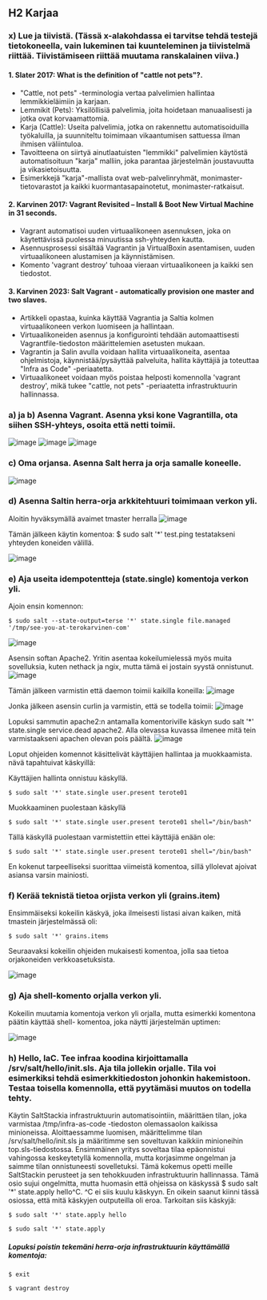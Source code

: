 ## H2 Karjaa 

### x) Lue ja tiivistä. (Tässä x-alakohdassa ei tarvitse tehdä testejä tietokoneella, vain lukeminen tai kuunteleminen ja tiivistelmä riittää. Tiivistämiseen riittää muutama ranskalainen viiva.)

#### 1. Slater 2017: What is the definition of "cattle not pets"?. 
- "Cattle, not pets" -terminologia vertaa palvelimien hallintaa lemmikkieläimiin ja karjaan.
- Lemmikit (Pets): Yksilöllisiä palvelimia, joita hoidetaan manuaalisesti ja jotka ovat korvaamattomia.
- Karja (Cattle): Useita palvelimia, jotka on rakennettu automatisoiduilla työkaluilla, ja suunniteltu toimimaan vikaantumisen sattuessa ilman ihmisen väliintuloa.
- Tavoitteena on siirtyä ainutlaatuisten "lemmikki" palvelimien käytöstä automatisoituun "karja" malliin, joka parantaa järjestelmän joustavuutta ja vikasietoisuutta.
- Esimerkkejä "karja"-mallista ovat web-palvelinryhmät, monimaster-tietovarastot ja kaikki kuormantasapainotetut, monimaster-ratkaisut.

#### 2. Karvinen 2017: Vagrant Revisited – Install & Boot New Virtual Machine in 31 seconds.
- Vagrant automatisoi uuden virtuaalikoneen asennuksen, joka on käytettävissä puolessa minuutissa ssh-yhteyden kautta.
- Asennusprosessi sisältää Vagrantin ja VirtualBoxin asentamisen, uuden virtuaalikoneen alustamisen ja käynnistämisen.
- Komento 'vagrant destroy' tuhoaa vieraan virtuaalikoneen ja kaikki sen tiedostot.

#### 3. Karvinen 2023: Salt Vagrant - automatically provision one master and two slaves.
- Artikkeli opastaa, kuinka käyttää Vagrantia ja Saltia kolmen virtuaalikoneen verkon luomiseen ja hallintaan.
- Virtuaalikoneiden asennus ja konfigurointi tehdään automaattisesti Vagrantfile-tiedoston määrittelemien asetusten mukaan.
- Vagrantin ja Salin avulla voidaan hallita virtuaalikoneita, asentaa ohjelmistoja, käynnistää/pysäyttää palveluita, hallita käyttäjiä ja toteuttaa "Infra as Code" -periaatetta.
- Virtuaalikoneet voidaan myös poistaa helposti komennolla 'vagrant destroy', mikä tukee "cattle, not pets" -periaatetta infrastruktuurin hallinnassa.

### a) ja b) Asenna Vagrant. Asenna yksi kone Vagrantilla, ota siihen SSH-yhteys, osoita että netti toimii.
![image](https://github.com/vilikaihola/Palvelinten-hallinta/assets/148875596/cc00c6e2-27dc-45fd-b87b-94f687933478)
![image](https://github.com/vilikaihola/Palvelinten-hallinta/assets/148875596/31cde458-9eb4-488a-aa15-fc4cb941702c)
![image](https://github.com/vilikaihola/Palvelinten-hallinta/assets/148875596/1ee617a9-ca95-42b7-aa48-d9215e0d8c79)

### c) Oma orjansa. Asenna Salt herra ja orja samalle koneelle.

![image](https://github.com/vilikaihola/Palvelinten-hallinta/assets/148875596/e33a31e6-edd4-4e44-8f81-12dc609e6e88)

### d) Asenna Saltin herra-orja arkkitehtuuri toimimaan verkon yli.

  Aloitin hyväksymällä avaimet tmaster herralla
  ![image](https://github.com/vilikaihola/Palvelinten-hallinta/assets/148875596/e9af9842-26b4-453d-919a-1c2e70fa5dcb)

Tämän jälkeen  käytin komentoa: $ sudo salt '*' test.ping testatakseni yhteyden koneiden välillä. 

![image](https://github.com/vilikaihola/Palvelinten-hallinta/assets/148875596/25d8b90b-be60-4347-852d-b4bb74667a83)

### e) Aja useita idempotentteja (state.single) komentoja verkon yli.

Ajoin ensin komennon:
    
    $ sudo salt --state-output=terse '*' state.single file.managed '/tmp/see-you-at-terokarvinen-com' 

![image](https://github.com/vilikaihola/Palvelinten-hallinta/assets/148875596/33a866ed-ba71-462b-88fe-0a29d58a4461)

Asensin softan Apache2. Yritin asentaa kokeilumielessä myös muita sovelluksia, kuten nethack ja ngix, mutta tämä ei jostain syystä onnistunut.
![image](https://github.com/vilikaihola/Palvelinten-hallinta/assets/148875596/8ea0b3a0-0c33-4c0b-a1d7-65947413c6ed)

Tämän jälkeen varmistin että daemon toimii kaikilla koneilla:
![image](https://github.com/vilikaihola/Palvelinten-hallinta/assets/148875596/aba43c2a-2253-4592-84ee-da716dc04131)

Jonka jälkeen asensin curlin ja varmistin, että se todella toimii:
![image](https://github.com/vilikaihola/Palvelinten-hallinta/assets/148875596/8ed68114-2298-499f-9108-53de297fd0c2)

 Lopuksi sammutin apache2:n antamalla komentoriville käskyn  sudo salt '*' state.single service.dead apache2. Alla olevassa kuvassa ilmenee mitä tein varmistaakseni apachen olevan pois päältä.
![image](https://github.com/vilikaihola/Palvelinten-hallinta/assets/148875596/954b7d66-0423-467d-b9a4-23973c7edd36)

Loput ohjeiden komennot käsittelivät käyttäjien hallintaa ja muokkaamista. nävä tapahtuivat käskyillä:

Käyttäjien hallinta onnistuu käskyllä.

    $ sudo salt '*' state.single user.present terote01

Muokkaaminen puolestaan käskyllä

    $ sudo salt '*' state.single user.present terote01 shell="/bin/bash"

Tällä käskyllä puolestaan varmistettiin ettei käyttäjiä enään ole:

    $ sudo salt '*' state.single user.present terote01 shell="/bin/bash"

En kokenut tarpeelliseksi suorittaa viimeistä komentoa, sillä yllolevat ajoivat asiansa varsin mainiosti.

### f) Kerää teknistä tietoa orjista verkon yli (grains.item)

Ensimmäiseksi kokeilin käskyä, joka ilmeisesti listasi aivan kaiken, mitä tmastein järjestelmässä oli: 

    $ sudo salt '*' grains.items

Seuraavaksi kokeilin ohjeiden mukaisesti komentoa, jolla saa tietoa orjakoneiden verkkoasetuksista.

![image](https://github.com/vilikaihola/Palvelinten-hallinta/assets/148875596/d010829b-d4b4-4745-b25a-d9c4d294c170)

### g)  Aja shell-komento orjalla verkon yli.

Kokeilin muutamia komentoja verkon yli orjalla, mutta esimerkki komentona päätin käyttää shell- komentoa, joka näytti järjestelmän uptimen:

![image](https://github.com/vilikaihola/Palvelinten-hallinta/assets/148875596/ae3263f2-2c6f-4cb7-8624-c4d1bc8bc5e5)

### h) Hello, IaC. Tee infraa koodina kirjoittamalla /srv/salt/hello/init.sls. Aja tila jollekin orjalle. Tila voi esimerkiksi tehdä esimerkkitiedoston johonkin hakemistoon. Testaa toisella komennolla, että pyytämäsi muutos on todella tehty.

Käytin SaltStackia infrastruktuurin automatisointiin, määrittäen tilan, joka varmistaa /tmp/infra-as-code -tiedoston olemassaolon kaikissa minioneissa. Aloittaessamme luomisen, määrittelimme tilan /srv/salt/hello/init.sls ja määritimme sen soveltuvan kaikkiin minioneihin top.sls-tiedostossa. Ensimmäinen yritys soveltaa tilaa epäonnistui vahingossa keskeytetyllä komennolla, mutta korjasimme ongelman ja saimme tilan onnistuneesti sovelletuksi. Tämä kokemus opetti meille SaltStackin perusteet ja sen tehokkuuden infrastruktuurin hallinnassa. Tämä osio sujui ongelmitta, mutta huomasin että ohjeissa on käskyssä $ sudo salt '*' state.apply hello^C. ^C ei siis kuulu käskyyn.
En oikein saanut kiinni tässä osiossa, että mitä käskyjen outputeilla oli eroa. Tarkoitan siis käskyjä:

    $ sudo salt '*' state.apply hello

    $ sudo salt '*' state.apply


##### Lopuksi poistin tekemäni herra-orja infrastruktuurin käyttämällä komentoja:

    $ exit

    $ vagrant destroy
